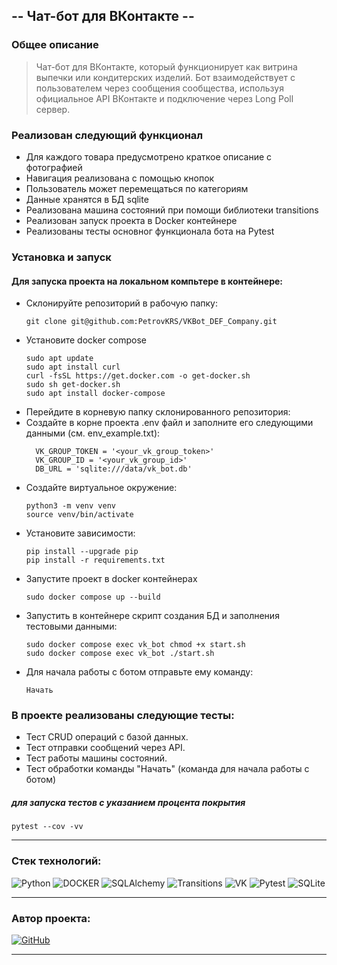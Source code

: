 ## -- Чат-бот для ВКонтакте --

### Общее описание
>Чат-бот для ВКонтакте, который функционирует как витрина выпечки или кондитерских изделий. 
Бот взаимодействует с пользователем через сообщения сообщества, используя официальное API ВКонтакте 
и подключение через Long Poll сервер.

### Реализован следующий функционал
 - Для каждого товара предусмотрено краткое описание с фотографией
 - Навигация реализована с помощью кнопок
 - Пользователь может перемещаться по категориям
 - Данные хранятся в БД sqlite
 - Реализована машина состояний при помощи библиотеки transitions
 - Реализован запуск проекта в Docker контейнере
 - Реализованы тесты основног функционала бота на Pytest

### Установка и запуск 
#### Для запуска проекта на локальном компьтере в контейнере:
- Cклонируйте репозиторий в рабочую папку:
  ```shell
  git clone git@github.com:PetrovKRS/VKBot_DEF_Company.git
  ```
- Установите docker compose
  ```shell
  sudo apt update
  sudo apt install curl
  curl -fsSL https://get.docker.com -o get-docker.sh
  sudo sh get-docker.sh
  sudo apt install docker-compose
  ```
- Перейдите в корневую папку склонированного репозитория:
- Создайте в корне проекта .env файл и заполните его следующими данными (см. env_example.txt):
  ```
    VK_GROUP_TOKEN = '<your_vk_group_token>'
    VK_GROUP_ID = '<your_vk_group_id>'
    DB_URL = 'sqlite:///data/vk_bot.db'
  ```
- Создайте виртуальное окружение:
  ```shell    
  python3 -m venv venv
  source venv/bin/activate
  ```
- Установите зависимости:
  ```shell
  pip install --upgrade pip
  pip install -r requirements.txt
  ```
- Запустите проект в docker контейнерах
  ```shell
  sudo docker compose up --build
  ```
- Запустить в контейнере скрипт создания БД и заполнения тестовыми данными:
  ```shell
  sudo docker compose exec vk_bot chmod +x start.sh
  sudo docker compose exec vk_bot ./start.sh
  ```
- Для начала работы с ботом отправьте ему команду:
  ```
  Начать
  ```
  
### В проекте реализованы следующие тесты:
- Тест CRUD операций с базой данных.
- Тест отправки сообщений через API.
- Тест работы машины состояний.
- Тест обработки команды "Начать" (команда для начала работы с ботом)
##### для запуска тестов с указанием процента покрытия
  ```shell
  pytest --cov -vv
  ```

***

### <b> Стек технологий: </b>

![Python](https://img.shields.io/badge/-Python_3.12-df?style=for-the-badge&logo=Python&labelColor=yellow&color=blue)
![DOCKER](https://img.shields.io/badge/-DOCKER-df?style=for-the-badge&logo=DOCKER&labelColor=lightblue&color=blue)
![SQLAlchemy](https://img.shields.io/badge/-SQLAlchemy-df?style=for-the-badge&logo=SQLAlchemy&labelColor=black&color=blue)
![Transitions](https://img.shields.io/badge/-Transitions-df?style=for-the-badge&logo=Transitions&labelColor=lightblue&color=blue)
![VK](https://img.shields.io/badge/-VK_API-df?style=for-the-badge&logo=VK_API&labelColor=lightblue&color=blue)
![Pytest](https://img.shields.io/badge/-Pytest-df?style=for-the-badge&logo=Pytest&labelColor=lightblue&color=blue)
![SQLite](https://img.shields.io/badge/-SQLite-df?style=for-the-badge&logo=SQLite&labelColor=lightblue&color=blue)

***
### Автор проекта: 
[![GitHub](https://img.shields.io/badge/-Андрей_Петров-df?style=for-the-badge&logo=GitHub&labelColor=black&color=blue)](https://github.com/PetrovKRS)
***
